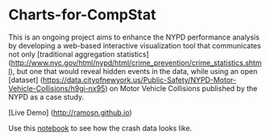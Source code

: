 # Charts-for-CompStat

This is an ongoing project aims to enhance the NYPD performance analysis by developing a web-based interactive visualization tool that communicates not only [traditional aggregation statistics] (http://www.nyc.gov/html/nypd/html/crime_prevention/crime_statistics.shtml), but one that would reveal hidden events in the data, while using an open [dataset] (https://data.cityofnewyork.us/Public-Safety/NYPD-Motor-Vehicle-Collisions/h9gi-nx95) on Motor Vehicle Collisions published by the NYPD as a case study.

 [Live Demo] (http://ramosn.github.io)

Use this [notebook](http://nbviewer.ipython.org/github/NYU-CS6313-Projects/sp2015-group23/blob/master/data/data_explr.ipynb) to see how the crash data looks like. 
